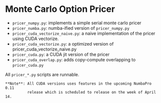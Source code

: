 # Monte Carlo Option Pricer

- `pricer_numpy.py`: implements a simple serial monte carlo pricer
- `pricer_numba.py`: numba-ified version of `pricer_numpy.py`
- `pricer_cuda_vectorize_naive.py`: a naive implementation of the pricer using CUDA vectorize.
- `pricer_cuda_vectorize.py`: a optimized version of pricer_cuda_vectorize_naive.py
- `pricer_cuda.py`: a CUDA jit version of the pricer
- `pricer_cuda_overlap.py`: adds copy-compute overlapping to `pricer_cuda.py`

All `pricer_*.py` scripts are runnable.

    **Note**: All CUDA versions uses features in the upcoming NumbaPro 0.11 
              release which is scheduled to release on the week of April 14.
